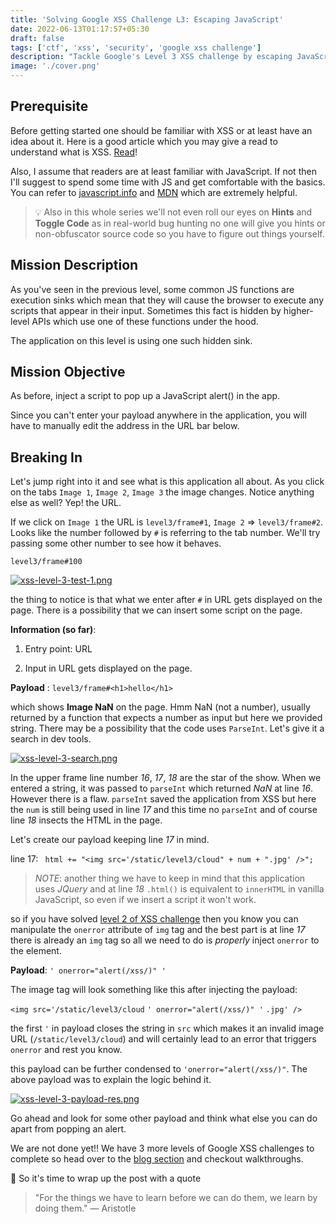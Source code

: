 ```yaml
---
title: 'Solving Google XSS Challenge L3: Escaping JavaScript'
date: 2022-06-13T01:17:57+05:30
draft: false
tags: ['ctf', 'xss', 'security', 'google xss challenge']
description: "Tackle Google's Level 3 XSS challenge by escaping JavaScript string contexts. Learn techniques to break out of script blocks and execute arbitrary code."
image: './cover.png'
---
```


## Prerequisite

Before getting started one should be familiar with XSS or at least have an idea about it. Here is a good article which you may give a read to understand what is XSS. [Read](https://portswigger.net/web-security/cross-site-scripting)!

Also, I assume that readers are at least familiar with JavaScript. If not then I'll suggest to spend some time with JS and get comfortable with the basics. You can refer to [javascript.info](https://javascript.info/) and [MDN](https://developer.mozilla.org/en-US/docs/Web) which are extremely helpful.

> 💡 Also in this whole series we'll not even roll our eyes on **Hints** and **Toggle Code** as in real-world bug hunting no one will give you hints or non-obfuscator source code so you have to figure out things yourself.

## Mission Description

As you've seen in the previous level, some common JS functions are execution sinks which mean that they will cause the browser to execute any scripts that appear in their input. Sometimes this fact is hidden by higher-level APIs which use one of these functions under the hood.

The application on this level is using one such hidden sink.

## Mission Objective

As before, inject a script to pop up a JavaScript alert() in the app.

Since you can't enter your payload anywhere in the application, you will have to manually edit the address in the URL bar below.

## Breaking In

Let's jump right into it and see what is this application all about. As you click on the tabs `Image 1`, `Image 2`, `Image 3` the image changes. Notice anything else as well? Yep! the URL.

If we click on `Image 1` the URL is `level3/frame#1`, `Image 2` => `level3/frame#2`. Looks like the number followed by `#` is referring to the tab number. We'll try passing some other number to see how it behaves.

`level3/frame#100`

[![xss-level-3-test-1.png](https://i.postimg.cc/Kvg5D216/xss-level-3-test-1.png)](https://postimg.cc/rKMWq7Cj)

the thing to notice is that what we enter after `#` in URL gets displayed on the page. There is a possibility that we can insert some script on the page.

**Information (so far)**:

1. Entry point: URL

2. Input in URL gets displayed on the page.

**Payload** : `level3/frame#<h1>hello</h1>`

which shows **Image NaN** on the page. Hmm NaN (not a number), usually returned by a function that expects a number as input but here we provided string. There may be a possibility that the code uses `ParseInt`. Let's give it a search in dev tools.

[![xss-level-3-search.png](https://i.postimg.cc/P5sQ6RZP/xss-level-3-search.png)](https://postimg.cc/Mv5BHt9S)

In the upper frame line number _16_, _17_, _18_ are the star of the show. When we entered a string, it was passed to `parseInt` which returned _NaN_ at line _16_. However there is a flaw. `parseInt` saved the application from XSS but here the `num` is still being used in line _17_ and this time no `parseInt` and of course line _18_ insects the HTML in the page.

Let's create our payload keeping line _17_ in mind.

line 17: ` html += "<img src='/static/level3/cloud" + num + ".jpg' />";`

> _NOTE_: another thing we have to keep in mind that this application uses _JQuery_ and at line _18_ `.html()` is equivalent to `innerHTML` in vanilla JavaScript, so even if we insert a script it won't work.

so if you have solved [level 2 of XSS challenge](/blog/google-xss-challenge-l2) then you know you can manipulate the `onerror` attribute of `img` tag and the best part is at line _17_ there is already an `img` tag so all we need to do is _properly_ inject `onerror` to the element.

**Payload**: `' onerror="alert(/xss/)" '`

The image tag will look something like this after injecting the payload:

`<img src='/static/level3/cloud` `' onerror="alert(/xss/)" '` `.jpg' />`

the first `'` in payload closes the string in `src` which makes it an invalid image URL (`/static/level3/cloud`) and will certainly lead to an error that triggers `onerror` and rest you know.

this payload can be further condensed to `'onerror="alert(/xss/)"`. The above payload was to explain the logic behind it.

[![xss-level-3-payload-res.png](https://i.postimg.cc/d3hjXM4T/xss-level-3-payload-res.png)](https://postimg.cc/xNSmJZr0)

Go ahead and look for some other payload and think what else you can do apart from popping an alert.

We are not done yet!! We have 3 more levels of Google XSS challenges to complete so head over to the [blog section](http://souvikinator.netlify.app/tags/google-xss-challenge/) and checkout walkthroughs.

🥳 So it's time to wrap up the post with a quote

> "For the things we have to learn before we can do them, we learn by doing them." ― Aristotle
